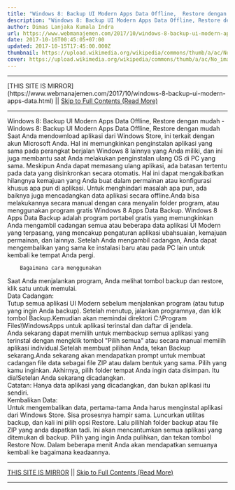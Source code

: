 ```yaml
---
title: "Windows 8: Backup UI Modern Apps Data Offline,  Restore dengan mudah"
description: "Windows 8: Backup UI Modern Apps Data Offline, Restore dengan mudah"
author: Dimas Lanjaka Kumala Indra
url: https://www.webmanajemen.com/2017/10/windows-8-backup-ui-modern-apps-data.html
date: 2017-10-16T00:45:05+07:00
updated: 2017-10-15T17:45:00.000Z
thumbnail: https://upload.wikimedia.org/wikipedia/commons/thumb/a/ac/No_image_available.svg/2048px-No_image_available.svg.png
cover: https://upload.wikimedia.org/wikipedia/commons/thumb/a/ac/No_image_available.svg/2048px-No_image_available.svg.png
---
```


<hr/> [THIS SITE IS MIRROR](https://www.webmanajemen.com/2017/10/windows-8-backup-ui-modern-apps-data.html) || <a href="https://www.webmanajemen.com/2017/10/windows-8-backup-ui-modern-apps-data.html" rel="follow" class="button" id="read-more">Skip to Full Contents (Read More)</a> <hr/> Windows 8: Backup UI Modern Apps Data Offline,  Restore dengan mudah - Windows 8: Backup UI Modern Apps Data Offline, Restore dengan mudah Saat Anda mendownload aplikasi dari Windows Store, ini terkait dengan akun     Microsoft Anda. Hal ini memungkinkan penginstalan aplikasi yang sama pada     perangkat berjalan Windows 8 lainnya yang Anda miliki, dan ini juga     membantu saat Anda melakukan penginstalan ulang OS di PC yang sama.     Meskipun Anda dapat memasang ulang aplikasi, ada batasan tertentu pada data     yang disinkronkan secara otomatis. Hal ini dapat mengakibatkan hilangnya     kemajuan yang Anda buat dalam permainan atau konfigurasi khusus apa pun di     aplikasi. Untuk menghindari masalah apa pun, ada baiknya juga mencadangkan     data aplikasi secara offline.Anda bisa melakukannya secara manual dengan     cara menyalin folder program, atau menggunakan program gratis Windows 8     Apps Data Backup. 
        Windows 8 Apps Data Backup         adalah program portabel gratis yang memungkinkan Anda mengambil cadangan     semua atau beberapa data aplikasi UI Modern yang terpasang, yang mencakup     pengaturan aplikasi ubahsuaian, kemajuan permainan, dan lainnya. Setelah     Anda mengambil cadangan, Anda dapat mengembalikan yang sama ke instalasi     baru atau pada PC lain untuk kembali ke tempat Anda pergi.     



        Bagaimana cara menggunakan     
Saat Anda menjalankan program, Anda melihat tombol backup dan restore,         klik satu untuk memulai.     
            Data Cadangan:        
        Tutup semua aplikasi UI Modern sebelum menjalankan program (atau tutup         yang ingin Anda backup). Setelah menutup, jalankan programnya, dan klik tombol Backup.Kemudian akan memindai direktori        C:\Program Files\WindowsApps untuk aplikasi terinstal dan         daftar di jendela.     
Anda sekarang dapat memilih untuk membackup semua aplikasi yang         terinstal dengan mengklik tombol "Pilih semua" atau secara manual         memilih aplikasi individual.Setelah membuat pilihan Anda, tekan Backup         sekarang.Anda sekarang akan mendapatkan prompt untuk membuat cadangan         file data sebagai file ZIP atau dalam bentuk yang sama. Pilih yang kamu         inginkan. Akhirnya, pilih folder tempat Anda ingin data disimpan. Itu         dia!Setelan Anda sekarang dicadangkan.     
Catatan:        Hanya data aplikasi yang dicadangkan, dan bukan aplikasi itu sendiri.     
Kembalikan Data:        
        Untuk mengembalikan data, pertama-tama Anda harus menginstal aplikasi         dari Windows Store. Sisa prosesnya hampir sama. Luncurkan utilitas         backup, dan kali ini pilih opsi Restore. Lalu pilihlah folder backup         atau file ZIP yang anda dapatkan tadi. Ini akan mencantumkan semua         aplikasi yang ditemukan di backup. Pilih yang ingin Anda pulihkan, dan         tekan tombol Restore Now. Dalam beberapa menit Anda akan mendapatkan         semuanya kembali ke bagaimana keadaannya. <hr/> [THIS SITE IS MIRROR](https://www.webmanajemen.com/2017/10/windows-8-backup-ui-modern-apps-data.html) || <a href="https://www.webmanajemen.com/2017/10/windows-8-backup-ui-modern-apps-data.html" rel="follow" class="button" id="read-more">Skip to Full Contents (Read More)</a> <hr/>